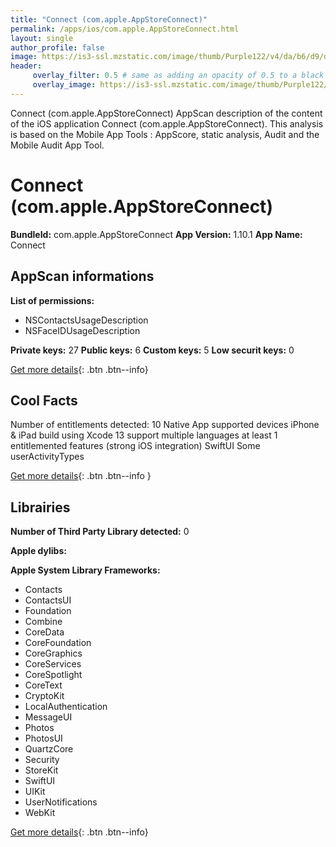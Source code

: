 ```yaml
---
title: "Connect (com.apple.AppStoreConnect)"
permalink: /apps/ios/com.apple.AppStoreConnect.html
layout: single
author_profile: false
image: https://is3-ssl.mzstatic.com/image/thumb/Purple122/v4/da/b6/d9/dab6d9eb-8e0e-4748-e6eb-08be051a8936/AppIcon-0-1x_U007emarketing-0-7-0-85-220.png/512x512bb.jpg
header: 
     overlay_filter: 0.5 # same as adding an opacity of 0.5 to a black background
     overlay_image: https://is3-ssl.mzstatic.com/image/thumb/Purple122/v4/da/b6/d9/dab6d9eb-8e0e-4748-e6eb-08be051a8936/AppIcon-0-1x_U007emarketing-0-7-0-85-220.png/512x512bb.jpg
---
```

Connect (com.apple.AppStoreConnect) AppScan description of the content of the iOS application Connect (com.apple.AppStoreConnect). This analysis is based on the Mobile App Tools : AppScore, static analysis, Audit and the Mobile Audit App Tool.

# Connect (com.apple.AppStoreConnect)

**BundleId:** com.apple.AppStoreConnect
**App Version:** 1.10.1
**App Name:** Connect


## AppScan informations 

**List of permissions:** 
- NSContactsUsageDescription
- NSFaceIDUsageDescription
  
  
**Private keys:** 27
**Public keys:** 6
**Custom keys:** 5
**Low securit keys:** 0
  
[Get more details](/pricing.html){: .btn .btn--info}

## Cool Facts

Number of entitlements detected: 10
Native App
supported devices iPhone & iPad
build using Xcode 13
support multiple languages
at least 1 entitlemented features (strong iOS integration)
SwiftUI
Some userActivityTypes
  
[Get more details](/pricing.html){: .btn .btn--info }

## Librairies 
**Number of Third Party Library detected:** 0


**Apple dylibs:**


**Apple System Library Frameworks:**
- Contacts
- ContactsUI
- Foundation
- Combine
- CoreData
- CoreFoundation
- CoreGraphics
- CoreServices
- CoreSpotlight
- CoreText
- CryptoKit
- LocalAuthentication
- MessageUI
- Photos
- PhotosUI
- QuartzCore
- Security
- StoreKit
- SwiftUI
- UIKit
- UserNotifications
- WebKit


  
[Get more details](/pricing.html){: .btn .btn--info}

